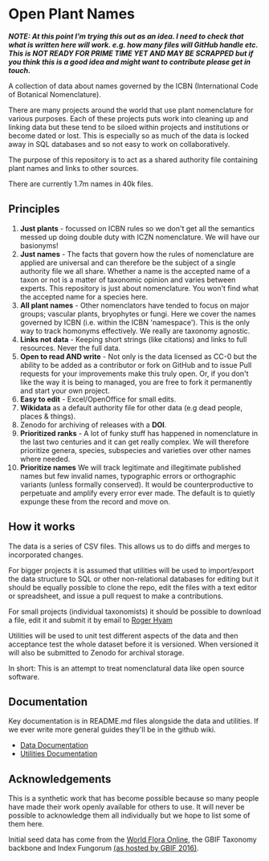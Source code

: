 # Open Plant Names

***NOTE: At this point I'm trying this out as an idea. I need to check that what is written here will work. e.g. how many files will GitHub handle etc. This is NOT READY FOR PRIME TIME YET AND MAY BE SCRAPPED but if you think this is a good idea and might want to contribute please get in touch.***

A collection of data about names governed by the ICBN (International Code of Botanical Nomenclature).

There are many projects around the world that use plant nomenclature for various purposes. Each of these projects puts work into cleaning up and linking data but these tend to be siloed within projects and institutions or become dated or lost. This is especially so as much of the data is locked away in SQL databases and so not easy to work on collaboratively.

The purpose of this repository is to act as a shared authority file containing plant names and links to other sources.

There are currently 1.7m names in 40k files. 

## Principles

1. **Just plants** - focussed on ICBN rules so we don't get all the semantics messed up doing double duty with ICZN nomenclature. We will have our basionyms!
1. **Just names** - The facts that govern how the rules of nomenclature are applied are universal and can therefore be the subject of a single authority file we all share. Whether a name is the accepted name of a taxon or not is a matter of taxonomic opinion and varies between experts. This repository is just about nomenclature. You won't find what the accepted name for a species here.
1. **All plant names** - Other nomenclators have tended to focus on major groups; vascular plants, bryophytes or fungi. Here we cover the names governed by ICBN (i.e. within the ICBN 'namespace'). This is the only way to track homonyms effectively. We really are taxonomy agnostic.
1. **Links not data** - Keeping short strings (like citations) and links to full resources. Never the full data.
1. **Open to read AND write** - Not only is the data licensed as CC-0 but the ability to be added as a contributor or fork on GitHub and to issue Pull requests for your improvements make this truly open. Or, if you don't like the way it is being to managed, you are free to fork it permanently and start your own project.
1. **Easy to edit** - Excel/OpenOffice for small edits.
1. **Wikidata** as a default authority file for other data (e.g dead people, places & things).
1. Zenodo for archiving of releases with a **DOI**.
1. **Prioritized ranks** - A lot of funky stuff has happened in nomenclature in the last two centuries and it can get really complex. We will therefore prioritize genera, species, subspecies and varieties over other names where needed.
1. **Prioritize names**  We will track legitimate and illegitimate published names but few invalid names, typographic errors or orthographic variants (unless formally conserved). It would be counterproductive to perpetuate and amplify every error ever made. The default is to quietly expunge these from the record and move on.


## How it works

The data is a series of CSV files. This allows us to do diffs and merges to incorporated changes.

For bigger projects it is assumed that utilities will be used to import/export the data structure to SQL or other non-relational databases for editing but it should be equally possible to clone the repo, edit the files with a text editor or spreadsheet, and issue a pull request to make a contributions.

For small projects (individual taxonomists) it should be possible to download a file, edit it and submit it by email to [Roger Hyam](mailto:rhyam@rbge.org.uk)

Utilities will be used to unit test different aspects of the data and then acceptance test the whole dataset before it is versioned. When versioned it will also be submitted to Zenodo for archival storage.

In short: This is an attempt to treat nomenclatural data like open source software.

## Documentation

Key documentation is in README.md files alongside the data and utilities. If we ever write more general guides they'll be in the github wiki.

- [Data Documentation](data/README.md)
- [Utilities Documentation](utils/README.md)

## Acknowledgements

This is a synthetic work that has become possible because so many people have made their work openly available for others to use. It will never be possible to acknowledge them all individually but we hope to list some of them here.

Initial seed data has come from the [World Flora Online](http://www.worldfloraonline.org/downloadData), the GBIF Taxonomy backbone and Index Fungorum [(as hosted by GBIF 2016)](https://www.gbif.org/dataset/bf3db7c9-5e5d-4fd0-bd5b-94539eaf9598).


